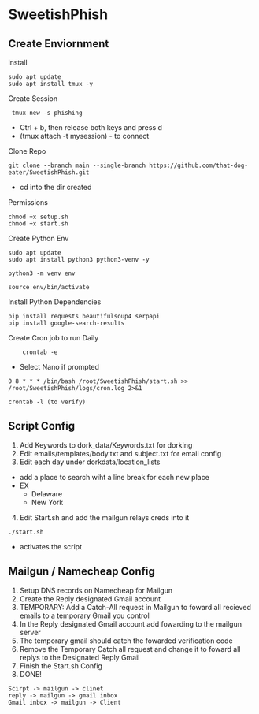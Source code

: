 # SweetishPhish

## Create Enviornment
  
install
```
sudo apt update
sudo apt install tmux -y
```
Create Session
```
 tmux new -s phishing 
```
- Ctrl + b, then release both keys and press d  
- (tmux attach -t mysession) - to connect  

Clone Repo
```
git clone --branch main --single-branch https://github.com/that-dog-eater/SweetishPhish.git
```
- cd into the dir created


Permissions
```
chmod +x setup.sh
chmod +x start.sh
```

Create Python Env
```
sudo apt update
sudo apt install python3 python3-venv -y
```
```
python3 -m venv env
```
```
source env/bin/activate
```

Install Python Dependencies
```
pip install requests beautifulsoup4 serpapi
pip install google-search-results
```

Create Cron job to run Daily
```
	crontab -e
```
- Select Nano if prompted
```
0 8 * * * /bin/bash /root/SweetishPhish/start.sh >> /root/SweetishPhish/logs/cron.log 2>&1
```
```
crontab -l (to verify)
```
## Script Config

1. Add Keywords to dork_data/Keywords.txt for dorking
2. Edit emails/templates/body.txt and subject.txt for email config  
3. Edit each day under dorkdata/location_lists
- add a place to search wiht a line break for each new place
- EX
  - Delaware
  - New York
4. Edit Start.sh and add the mailgun relays creds into it

```
./start.sh
```
- activates the script

## Mailgun / Namecheap Config


1. Setup DNS records on Namecheap for Mailgun
2. Create the Reply designated Gmail account
3. TEMPORARY: Add a Catch-All request in Mailgun to foward all recieved emails to a temporary Gmail you control
4. In the Reply designated Gmail account add fowarding to the mailgun server
5. The temporary gmail should catch the fowarded verification code
6. Remove the Temporary Catch all request and change it to foward all replys to the Designated Reply Gmail
7. Finish the Start.sh Config
8. DONE!  
```
Scirpt -> mailgun -> clinet
reply -> mailgun -> gmail inbox
Gmail inbox -> mailgun -> Client 



